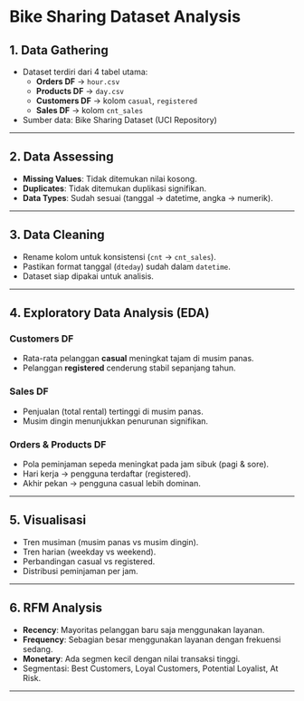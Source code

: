 #  Bike Sharing Dataset Analysis

## 1. Data Gathering
- Dataset terdiri dari 4 tabel utama:
  - **Orders DF** → `hour.csv`
  - **Products DF** → `day.csv`
  - **Customers DF** → kolom `casual`, `registered`
  - **Sales DF** → kolom `cnt_sales`
- Sumber data: Bike Sharing Dataset (UCI Repository)

---

## 2. Data Assessing
- **Missing Values**: Tidak ditemukan nilai kosong.
- **Duplicates**: Tidak ditemukan duplikasi signifikan.
- **Data Types**: Sudah sesuai (tanggal → datetime, angka → numerik).

---

## 3. Data Cleaning
- Rename kolom untuk konsistensi (`cnt` → `cnt_sales`).
- Pastikan format tanggal (`dteday`) sudah dalam `datetime`.
- Dataset siap dipakai untuk analisis.

---

## 4. Exploratory Data Analysis (EDA)

### Customers DF
- Rata-rata pelanggan **casual** meningkat tajam di musim panas.
- Pelanggan **registered** cenderung stabil sepanjang tahun.

### Sales DF
- Penjualan (total rental) tertinggi di musim panas.
- Musim dingin menunjukkan penurunan signifikan.

### Orders & Products DF
- Pola peminjaman sepeda meningkat pada jam sibuk (pagi & sore).
- Hari kerja → pengguna terdaftar (registered).
- Akhir pekan → pengguna casual lebih dominan.

---

## 5. Visualisasi
- Tren musiman (musim panas vs musim dingin).
- Tren harian (weekday vs weekend).
- Perbandingan casual vs registered.
- Distribusi peminjaman per jam.

---

## 6. RFM Analysis
- **Recency**: Mayoritas pelanggan baru saja menggunakan layanan.
- **Frequency**: Sebagian besar menggunakan layanan dengan frekuensi sedang.
- **Monetary**: Ada segmen kecil dengan nilai transaksi tinggi.
- Segmentasi: Best Customers, Loyal Customers, Potential Loyalist, At Risk.

---

